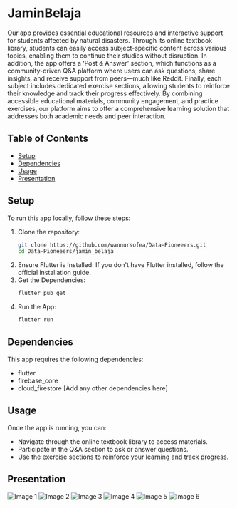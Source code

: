 # JaminBelaja
Our app provides essential educational resources and interactive support for students affected by natural disasters. Through its online textbook library, students can easily access subject-specific content across various topics, enabling them to continue their studies without disruption. In addition, the app offers a ‘Post & Answer’ section, which functions as a community-driven Q&A platform where users can ask questions, share insights, and receive support from peers—much like Reddit. Finally, each subject includes dedicated exercise sections, allowing students to reinforce their knowledge and track their progress effectively. By combining accessible educational materials, community engagement, and practice exercises, our platform aims to offer a comprehensive learning solution that addresses both academic needs and peer interaction.

## Table of Contents
- [Setup](#setup)
- [Dependencies](#dependencies)
- [Usage](#usage)
- [Presentation](#presentation)

## Setup

To run this app locally, follow these steps:

1. Clone the repository:
   ```bash
   git clone https://github.com/wannursofea/Data-Pioneeers.git
   cd Data-Pioneeers/jamin_belaja
2. Ensure Flutter is Installed: If you don't have Flutter installed, follow the official installation guide.
3. Get the Dependencies:
   ```bash
   flutter pub get
4. Run the App:
   ```bash
   flutter run
   
## Dependencies
This app requires the following dependencies:
- flutter
- firebase_core
- cloud_firestore
[Add any other dependencies here]

## Usage
Once the app is running, you can:
- Navigate through the online textbook library to access materials.
- Participate in the Q&A section to ask or answer questions.
- Use the exercise sections to reinforce your learning and track progress.
  
## Presentation
![Image 1](./presentation/1.png)
![Image 2](./presentation/2.png)
![Image 3](./presentation/3.png)
![Image 4](./presentation/4.png)
![Image 5](./presentation/5.png)
![Image 6](./presentation/6.png)

